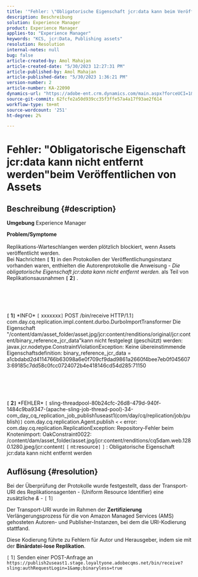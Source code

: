 ```yaml
---
title: '"Fehler: \"Obligatorische Eigenschaft jcr:data kann beim Veröffentlichen von Assets nicht entfernt werden\"'
description: Beschreibung
solution: Experience Manager
product: Experience Manager
applies-to: "Experience Manager"
keywords: "KCS, jcr:Data, Publishing assets"
resolution: Resolution
internal-notes: null
bug: false
article-created-by: Amol Mahajan
article-created-date: "5/30/2023 12:27:31 PM"
article-published-by: Amol Mahajan
article-published-date: "5/30/2023 1:36:21 PM"
version-number: 2
article-number: KA-22090
dynamics-url: "https://adobe-ent.crm.dynamics.com/main.aspx?forceUCI=1&pagetype=entityrecord&etn=knowledgearticle&id=3ca9b754-e5fe-ed11-8f6e-6045bd0065b6"
source-git-commit: 62fcfe2a50d939cc35f3ffe57a4a17f93ae2f614
workflow-type: tm+mt
source-wordcount: '251'
ht-degree: 2%

---
```


# Fehler: &quot;Obligatorische Eigenschaft jcr:data kann nicht entfernt werden&quot;beim Veröffentlichen von Assets

## Beschreibung {#description}

<b>Umgebung</b>
Experience Manager


<b>Problem/Symptome</b><br><br>Replikations-Warteschlangen werden plötzlich blockiert, wenn Assets veröffentlicht werden. 
<br>Bei Nachrichten <b>`[` 1`]` </b> in den Protokollen der Veröffentlichungsinstanz vorhanden waren, enthielten die Autorenprotokolle die Anweisung - *Die obligatorische Eigenschaft jcr:data kann nicht entfernt werden.* als Teil von Replikationsausnahmen <b>`[` 2`]` </b>.<br><br> <br><br> <br><br><b>`[` 1`]` </b> \*INFO\* `[` xxxxxxx`]`  POST /bin/receive HTTP/1.1`]`  com.day.cq.replication.impl.content.durbo.DurboImportTransformer Die Eigenschaft &quot;/content/dam/asset_folder/asset.jpg/jcr:content/renditions/original/jcr:content/binary_reference_jcr_data&quot;kann nicht festgelegt (geschützt) werden: javax.jcr.nodetype.ConstraintViolationException: Keine übereinstimmende Eigenschaftsdefinition: binary_reference_jcr_data = a1cbdabd2d4114766b63098a6e0f709cf9dad9861a2660f4bee7eb0f0456073:69185c7dd58c0fcc0724072b4e418146cd54d285:71150<br><br> <br><br> <br><br><b>`[` 2`]` </b> \*FEHLER\* `[` sling-threadpool-80b24cfc-26d8-479d-940f-1484c9ba9347-(apache-sling-job-thread-pool)-34-com_day_cq_replication_job_publish1useast1(com/day/cq/replication/job/publish)`]`  com.day.cq.replication.Agent.publish `<` `<`  error: com.day.cq.replication.ReplicationException: Repository-Fehler beim Knotenimport: OakConstraint0022: /content/dam/asset_folder/asset.jpg/jcr:content/renditions/cq5dam.web.1280.1280.jpeg/jcr:content`[` `[` nt:resource`]` `]` : Obligatorische Eigenschaft jcr:data kann nicht entfernt werden<br>

## Auflösung {#resolution}


Bei der Überprüfung der Protokolle wurde festgestellt, dass der Transport-URI des Replikationsagenten - (Uniform Resource Identifier) eine zusätzliche *&amp;* - `[` 1`]`

Der Transport-URI wurde im Rahmen der <b>Zertifizierung</b> Verlängerungsprozess für die von Amazon Managed Services (AMS) gehosteten Autoren- und Publisher-Instanzen, bei dem die URI-Kodierung stattfand.

Diese Kodierung führte zu Fehlern für Autor und Herausgeber, indem sie mit der <b>Binärdatei-lose Replikation</b>.



`[` 1`]`  Senden einer POST-Anfrage an `https://publish2useast1.stage.loyaltyone.adobecqms.net/bin/receive?sling:authRequestLogin=1&amp;binaryless=true`
